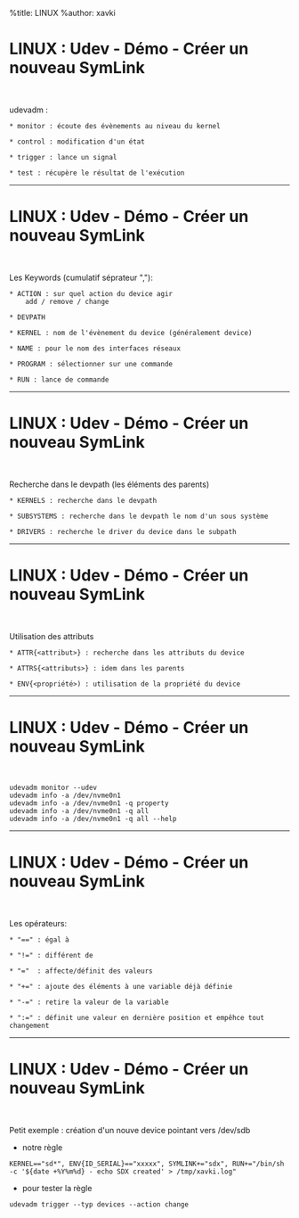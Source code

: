 %title: LINUX
%author: xavki


# LINUX : Udev - Démo - Créer un nouveau SymLink


<br>

udevadm :

	* monitor : écoute des évènements au niveau du kernel

	* control : modification d'un état

	* trigger : lance un signal

	* test : récupère le résultat de l'exécution

----------------------------------------------------------------------------------------------

# LINUX : Udev - Démo - Créer un nouveau SymLink

<br>


Les Keywords (cumulatif séprateur ","):

	* ACTION : sur quel action du device agir 
		add / remove / change

	* DEVPATH

	* KERNEL : nom de l'évènement du device (généralement device)

	* NAME : pour le nom des interfaces réseaux

	* PROGRAM : sélectionner sur une commande

	* RUN : lance de commande

----------------------------------------------------------------------------------------------

# LINUX : Udev - Démo - Créer un nouveau SymLink

<br>

Recherche dans le devpath (les éléments des parents)

	* KERNELS : recherche dans le devpath

	* SUBSYSTEMS : recherche dans le devpath le nom d'un sous système

	* DRIVERS : recherche le driver du device dans le subpath

----------------------------------------------------------------------------------------------

# LINUX : Udev - Démo - Créer un nouveau SymLink

<br>

Utilisation des attributs

	* ATTR{<attribut>} : recherche dans les attributs du device

	* ATTRS{<attributs>} : idem dans les parents

	* ENV{<propriété>) : utilisation de la propriété du device

----------------------------------------------------------------------------------------------

# LINUX : Udev - Démo - Créer un nouveau SymLink

<br>

```
udevadm monitor --udev
udevadm info -a /dev/nvme0n1
udevadm info -a /dev/nvme0n1 -q property
udevadm info -a /dev/nvme0n1 -q all
udevadm info -a /dev/nvme0n1 -q all --help
```

----------------------------------------------------------------------------------------------

# LINUX : Udev - Démo - Créer un nouveau SymLink

<br>

Les opérateurs:

	* "==" : égal à

	* "!=" : différent de

	* "="  : affecte/définit des valeurs

	* "+=" : ajoute des éléments à une variable déjà définie

	* "-=" : retire la valeur de la variable

	* ":=" : définit une valeur en dernière position et empêhce tout changement

----------------------------------------------------------------------------------------------

# LINUX : Udev - Démo - Créer un nouveau SymLink

<br>

Petit exemple : création d'un nouve device pointant vers /dev/sdb

* notre règle

```
KERNEL=="sd*", ENV{ID_SERIAL}=="xxxxx", SYMLINK+="sdx", RUN+="/bin/sh -c '${date +%Y%m%d} - echo SDX created' > /tmp/xavki.log"
```

* pour tester la règle

```
udevadm trigger --typ devices --action change
```
